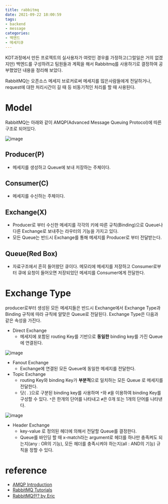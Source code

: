 ```yaml
---
title: rabbitmq
date: 2021-09-22 18:00:59
tags: 
- backend
- message
categories:
- 백엔드
- 메세지큐
---
```

KDT과정에서 만든 프로젝트의 실사용자가 여럿인 경우를 가정하고(그럴일은 거의 없겠지만) 백엔드를 구성하려고 팀원들과 계획을 해서 Rabbitmq를 사용하기로 결정하여 공부했었던 내용을 정리해 보았다.

RabbitMQ는 오픈소스 메세지 브로커로써 메세지를 많은사람들에게 전달하거나, request에 대한 처리시간이 길 때 등 비동기적인 처리를 할 때 사용된다.

# Model

RabbitMQ는 아래와 같이 AMQP(Advanced Message Queuing Protocol)에 따른 구조로 되어있다.


![image](https://www.rabbitmq.com/img/tutorials/python-three-overall.png)


##  **Producer(P)**
* 메세지를 생성하고 Queue에 보내 저장하는 주체이다.
##  **Consumer(C)**
* 메세지를 수신하는 주체이다.
## **Exchange(X)**
* Producer로 부터 수신한 메세지를 각각의 키에 따른 규칙(Binding)으로 Queue나 다른 Exchange로 보내주는 라우터의 기능을 가지고 있다. 
* 모든 Queue는 반드시 Exchange를 통해 메세지를 Producer로 부터 전달받는다.
## **Queue(Red Box)**
* 자료구조에서 흔히 들어왔던 큐이다. 메모리에 메세지를 저장하고 Consumer로부터 큐에 요청이 들어오면 저장되었던 메세지를 Consumer에게 전달한다.

# Exchange Type
producer로부터 생성된 모든 메세지들은 반드시 Exchange에서 Exchange Type과 Binding 규칙에 따라 규칙에 알맞은 Queue로 전달된다. Exchange Type은 다음과 같은 속성을 가진다.
* Direct Exchange
  * 메세지에 포함된 routing Key를 기반으로 **동일한** binding key를 가진 Queue에 연결된다.

![image](https://www.rabbitmq.com/img/tutorials/direct-exchange.png)
* Fanout Exchange
  * Exchange에 연결된 모든 Queue에 동일한 메세지를 전달한다.
* Topic Exchange
  * routing Key와 binding Key가 **부분적**으로 일치하는 모든 Queue 로 메세지를 전달한다.
  * 닷( . )으로 구분된 binding key를 사용하며 ```*```와 ```#```을 이용하여 binding Key를 구성할 수 있다. ```*```은 한개의 단어를 나타내고 ```#```은 0개 또는 1개의 단어를 나타낸다.

![image](https://www.rabbitmq.com/img/tutorials/python-five.png)

* Header Exchange
  * key-value 로 정의된 헤더에 의해서 전달할 Queue를 결정한다. 
  * Queue를 바인딩 할 때 x-match라는 argument로 헤더를 하나만 충족켜도 되는지(any : OR의 기능), 모든 헤더를 충족시켜야 하는지(all : AND의 기능) 규칙을 정할 수 있다.


# reference
* [AMQP Introduction](http://egloos.zum.com/killins/v/3025514)  
* [RabbitMQ Tutorials](https://www.rabbitmq.com/getstarted.html)
* [RabbitMQ란? by Eric](https://blog.dudaji.com/general/2020/05/25/rabbitmq.html)
